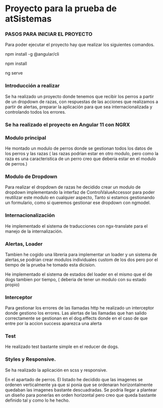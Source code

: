 

# Proyecto para la prueba de atSistemas

### PASOS PARA INICIAR EL PROYECTO
Para poder ejecutar el proyecto hay que realizar los siguientes comandos.

npm install -g @angular/cli

npm install 

ng serve

### Introducción a realizar
Se ha realizado un proyecto donde tenemos que recibir los perros a partir de un dropdown de razas, con respuestas de las acciones que realizamos a partir de alertas, preparar la aplicación para que sea internacionalizada y controlando todos los errores.

### Se ha realizado el proyecto en Angular 11 con NGRX
### Modulo principal
He montado un modulo de perros donde se gestionan todos los datos de los perros y las razas ( las razas podrian estar en otro modulo, pero como la raza es una caracteristica de un perro creo que deberia estar en el modulo de perros.)

### Modulo de Dropdown
Para realizar el dropdown de razas he decidido crear un modulo de dropdown implementando la interfaz de ControlValueAccessor para poder reutilizar este modulo en cualquier aspecto, Tanto si estamos gestionando un formulario, como si queremos gestionar ese dropdown con ngmodel.

### Internacionalización
He implementado el sistema de traducciones con ngx-translate para el manejo de la internalización.

### Alertas, Loader 
Tambien he cogido una libreria para implementar un loader y un sistema de alertas,se podrian crear modulos individuales custom de los dos pero por el tiempo de la prueba he tomado esta dicision.

He implementado el sistema de estados del loader en el mismo que el de dogs tambien por tiempo, ( deberia de tener un modulo con su estado propio)

### Interceptor
Para gestionar los errores de las llamadas http he realizado un interceptor donde gestiono los errores. Las alertas de las llamadas que han salido correctamente se gestionan en el dog.effects donde en el caso de que entre por la accion success aparezca una alerta

### Test
He realizado test bastante simple  en el reducer de dogs.

### Styles y Responsive.
Se ha realizado la aplicación en scss y responsive.

En el apartado de perros. El listado he decidido que las imagenes se ordenen verticalmente ya que si ponia que se ordenaran horizontalmente quedaban las imagenes bastante descuadradas. Se podria llegar a plantear un diseño para ponerlas en orden horizontal pero creo que queda bastante definido tal y como lo he hecho.